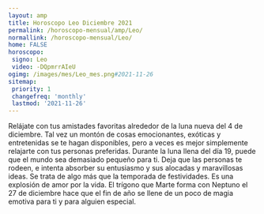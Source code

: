 ```yaml
---
layout: amp
title: Horoscopo Leo Diciembre 2021 
permalink: /horoscopo-mensual/amp/Leo/
normallink: /horoscopo-mensual/Leo/
home: FALSE
horoscopo:
 signo: Leo
 video: -DQpmrrAIeU
ogimg: /images/mes/Leo_mes.png#2021-11-26
sitemap:
 priority: 1
 changefreq: 'monthly'
 lastmod: '2021-11-26'
---
```



Relájate con tus amistades favoritas alrededor de la luna nueva del 4 de diciembre. Tal vez un montón de cosas emocionantes, exóticas y entretenidas se te hagan disponibles, pero a veces es mejor simplemente relajarte con tus personas preferidas. Durante la luna llena del día 19, puede que el mundo sea demasiado pequeño para ti. Deja que las personas te rodeen, e intenta absorber su entusiasmo y sus alocadas y maravillosas ideas. Se trata de algo más que la temporada de festividades. Es una explosión de amor por la vida. El trígono que Marte forma con Neptuno el 27 de diciembre hace que el fin de año se llene de un poco de magia emotiva para ti y para alguien especial. 
